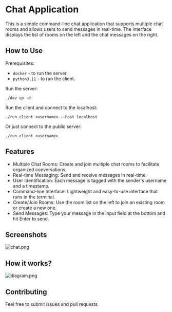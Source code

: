 # Chat Application
This is a simple command-line chat application that supports multiple chat rooms and allows users to send messages in real-time. The interface displays the list of rooms on the left and the chat messages on the right.

## How to Use

Prerequisites:
* `docker` - to run the server.
* `python3.11` - to run the client.

Run the server:
```
./dev up -d
```

Run the client and connect to the localhost:
```
./run_client <username> --host localhost
```

Or just connect to the public server:
```
./run_client <username>
```

## Features
* Multiple Chat Rooms: Create and join multiple chat rooms to facilitate organized conversations.
* Real-time Messaging: Send and receive messages in real-time.
* User Identification: Each message is tagged with the sender's username and a timestamp.
* Command-line Interface: Lightweight and easy-to-use interface that runs in the terminal.
* Create/Join Rooms: Use the room list on the left to join an existing room or create a new one.
* Send Messages: Type your message in the input field at the bottom and hit Enter to send.

## Screenshots
![chat.png](.github/chat.png)

## How it works?

![diagram.png](.github/diagram.png)

## Contributing
Feel free to submit issues and pull requests.